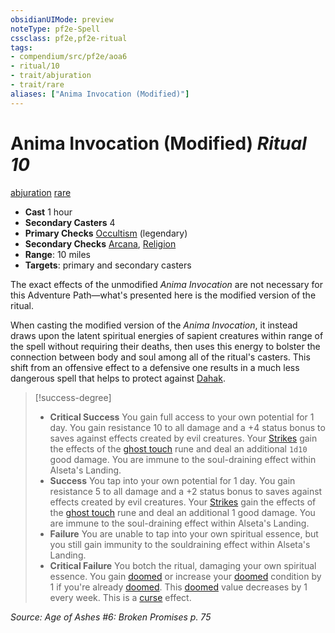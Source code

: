 ```yaml
---
obsidianUIMode: preview
noteType: pf2e-Spell
cssclass: pf2e,pf2e-ritual
tags:
- compendium/src/pf2e/aoa6
- ritual/10
- trait/abjuration
- trait/rare
aliases: ["Anima Invocation (Modified)"]
---
```

# Anima Invocation (Modified) *Ritual 10*  
[abjuration](rules/traits/abjuration.md "Abjuration School Trait")  [rare](rules/traits/rare.md "Rare Rarity Trait")  

- **Cast** 1 hour
- **Secondary Casters** 4
- **Primary Checks** [Occultism](compendium/skills.md#Occultism) (legendary)
- **Secondary Checks** [Arcana](compendium/skills.md#Arcana), [Religion](compendium/skills.md#Religion)
- **Range**: 10 miles
- **Targets**: primary and secondary casters

The exact effects of the unmodified _Anima Invocation_ are not necessary for this Adventure Path—what's presented here is the modified version of the ritual.

When casting the modified version of the _Anima Invocation_, it instead draws upon the latent spiritual energies of sapient creatures within range of the spell without requiring their deaths, then uses this energy to bolster the connection between body and soul among all of the ritual's casters. This shift from an offensive effect to a defensive one results in a much less dangerous spell that helps to protect against [Dahak](compendium/setting/deities/dahak-logm.md).

> [!success-degree] 
> - **Critical Success** You gain full access to your own potential for 1 day. You gain resistance 10 to all damage and a +4 status bonus to saves against effects created by evil creatures. Your [Strikes](rules/actions/strike.md) gain the effects of the [ghost touch](compendium/equipment/items/ghost-touch.md) rune and deal an additional `1d10` good damage. You are immune to the soul-draining effect within Alseta's Landing.
> - **Success** You tap into your own potential for 1 day. You gain resistance 5 to all damage and a +2 status bonus to saves against effects created by evil creatures. Your [Strikes](rules/actions/strike.md) gain the effects of the [ghost touch](compendium/equipment/items/ghost-touch.md) rune and deal an additional 1 good damage. You are immune to the soul-draining effect within Alseta's Landing.
> - **Failure** You are unable to tap into your own spiritual essence, but you still gain immunity to the souldraining effect within Alseta's Landing.
> - **Critical Failure** You botch the ritual, damaging your own spiritual essence. You gain [doomed](rules/conditions.md#Doomed) or increase your [doomed](rules/conditions.md#Doomed) condition by 1 if you're already [doomed](rules/conditions.md#Doomed). This [doomed](rules/conditions.md#Doomed) value decreases by 1 every week. This is a [curse](rules/traits/curse.md "Curse Effect Trait") effect.

*Source: Age of Ashes #6: Broken Promises p. 75*